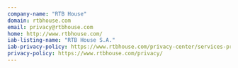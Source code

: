 ```yaml
---
company-name: "RTB House"
domain: rtbhouse.com
email: privacy@rtbhouse.com
home: http://www.rtbhouse.com/
iab-listing-name: "RTB House S.A."
iab-privacy-policy: https://www.rtbhouse.com/privacy-center/services-privacy-policy/
privacy-policy: https://www.rtbhouse.com/privacy/
---
```




